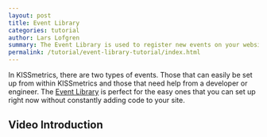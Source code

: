 ```yaml
---
layout: post
title: Event Library
categories: tutorial
author: Lars Lofgren
summary: The Event Library is used to register new events on your website without additional code changes.
permalink: /tutorial/event-library-tutorial/index.html
---
```

In KISSmetrics, there are two types of events. Those that can easily be set up from within KISSmetrics and those that need help from a developer or engineer. The [Event Library][event-library] is perfect for the easy ones that you can set up right now without constantly adding code to your site.

## Video Introduction

<div id="wistia_53aa1d1fd5" style="width:640px;height:400px;" data-video-width="640" data-video-height="400">&nbsp;</div>
<script charset="ISO-8859-1" src="http://fast.wistia.com/static/E-v1.js">
	
</script>

<script>

/** 
 * Helper function for loading KM trackable videos.
 * 
 * id     - The Wistia video ID
 * width  - The player width
 * height - The player height
 * name   - The name of the video. This can be anything and
    will be appended to the event logged in KM.
 */

function loadKMTrackableVideo (id, width, height, name) {
	wistiaEmbed = Wistia.embed(id, {
	  videoWidth: width,
	  videoHeight: height,
	  controlsVisibleOnLoad: true
	});

	// Begin binding KISSmetrics tracking
	wistiaEmbed.bind("play", function() {
		_kmq.push(['record', 'Played video - ' + name]);
	});

	wistiaEmbed.bind("pause", function() {
		_kmq.push(['record', 'Paused video - ' + name]);
	});

	wistiaEmbed.bind("end", function() {
		_kmq.push(['record', 'Finished video - ' + name]);
	});

}

loadKMTrackableVideo("53aa1d1fd5", 640, 400, "Events Library Introduction");
</script>
<br />

[event-library]: https://www.kissmetrics.com/wizard